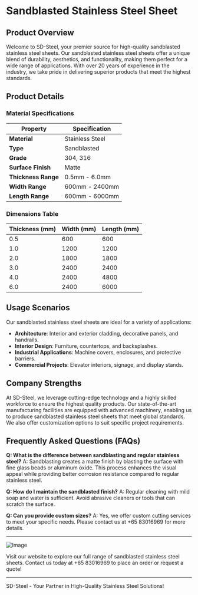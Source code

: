 # Sandblasted Stainless Steel Sheet

## Product Overview

Welcome to SD-Steel, your premier source for high-quality sandblasted stainless steel sheets. Our sandblasted stainless steel sheets offer a unique blend of durability, aesthetics, and functionality, making them perfect for a wide range of applications. With over 20 years of experience in the industry, we take pride in delivering superior products that meet the highest standards.

## Product Details

### Material Specifications

| **Property**          | **Specification** |
|-----------------------|-------------------|
| **Material**          | Stainless Steel    |
| **Type**              | Sandblasted        |
| **Grade**             | 304, 316           |
| **Surface Finish**    | Matte             |
| **Thickness Range**   | 0.5mm - 6.0mm      |
| **Width Range**       | 600mm - 2400mm     |
| **Length Range**      | 600mm - 6000mm     |

### Dimensions Table

| **Thickness (mm)** | **Width (mm)** | **Length (mm)** |
|--------------------|----------------|-----------------|
| 0.5                | 600            | 600             |
| 1.0                | 1200           | 1200            |
| 2.0                | 1800           | 1800            |
| 3.0                | 2400           | 2400            |
| 4.0                | 2400           | 4800            |
| 6.0                | 2400           | 6000            |

## Usage Scenarios

Our sandblasted stainless steel sheets are ideal for a variety of applications:

- **Architecture**: Interior and exterior cladding, decorative panels, and handrails.
- **Interior Design**: Furniture, countertops, and backsplashes.
- **Industrial Applications**: Machine covers, enclosures, and protective barriers.
- **Commercial Projects**: Elevator interiors, signage, and display stands.

## Company Strengths

At SD-Steel, we leverage cutting-edge technology and a highly skilled workforce to ensure the highest quality products. Our state-of-the-art manufacturing facilities are equipped with advanced machinery, enabling us to produce sandblasted stainless steel sheets that meet global standards. We also offer customization options to suit specific project requirements.

## Frequently Asked Questions (FAQs)

**Q: What is the difference between sandblasting and regular stainless steel?**
A: Sandblasting creates a matte finish by blasting the surface with fine glass beads or aluminum oxide. This process enhances the visual appeal while providing better corrosion resistance compared to regular stainless steel.

**Q: How do I maintain the sandblasted finish?**
A: Regular cleaning with mild soap and water is sufficient. Avoid abrasive cleaners or tools that can scratch the surface.

**Q: Can you provide custom sizes?**
A: Yes, we offer custom cutting services to meet your specific needs. Please contact us at +65 83016969 for more details.

---

![Image](https://github.com/user-attachments/assets/2567258e-e124-4816-932d-1809bd27ef0b)

Visit our website to explore our full range of sandblasted stainless steel sheets. Contact us today at +65 83016969 to place an order or request a quote!

---

SD-Steel - Your Partner in High-Quality Stainless Steel Solutions!